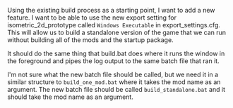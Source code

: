 Using the existing build process as a starting point, I want to add a new feature. I want to be able to use the new export setting for isometric_2d_prototype called `Windows Executable` in export_settings.cfg. This will allow us to build a standalone version of the game that we can run without building all of the mods and the startup package.

It should do the same thing that build.bat does where it runs the window in the foreground and pipes the log output to the same batch file that ran it.

I'm not sure what the new batch file should be called, but we need it in a similar structure to `build_one_mod.bat` where it takes the mod name as an argument. The new batch file should be called `build_standalone.bat` and it should take the mod name as an argument. 